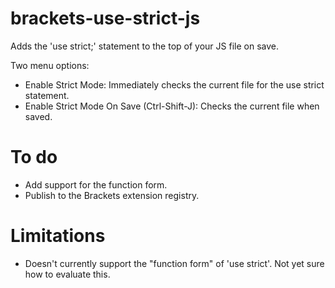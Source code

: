 brackets-use-strict-js
======================

Adds the 'use strict;' statement to the top of your JS file on save.

Two menu options:
- Enable Strict Mode: Immediately checks the current file for the use strict statement.
- Enable Strict Mode On Save (Ctrl-Shift-J): Checks the current file when saved.

# To do
- Add support for the function form.
- Publish to the Brackets extension registry.

# Limitations
- Doesn't currently support the "function form" of 'use strict'.  Not yet sure how to evaluate this.
